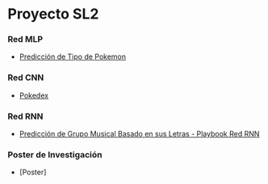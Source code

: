 # Proyecto SL2

### Red MLP
- [Predicción de Tipo de Pokemon](https://colab.research.google.com/drive/1LIAN3q4nEn4JBX_l4bdDf1CLDjzlEOPS)

### Red CNN
- [Pokedex](https://colab.research.google.com/drive/1RDUXKCjDdSZa5jZVSDpLJEgOhe1sJBc9)


### Red RNN
- [Predicción de Grupo Musical Basado en sus Letras - Playbook Red RNN](https://colab.research.google.com/drive/1w9oy7AtY-5Def-cvgAzm96mWcmUlMp4e)

### Poster de Investigación
- [Poster]
